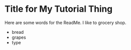 # Title for My Tutorial Thing

Here are some words for the ReadMe. I like to grocery shop.

- bread
- grapes
- type
